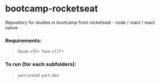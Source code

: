 # bootcamp-rocketseat

Repository for studies in bootcamp from rocketseat - node / react / react native

### Requirements:

> Node v10+
> Yarn v1.17+

### To run (for each subfolders):

> yarn install
> yarn dev

